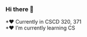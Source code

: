 ### Hi there 👋

<!--
**HadiM2/HadiM2** is a ✨ _special_ ✨ repository because its `README.md` (this file) appears on your GitHub profile.
-->
*♥ Currently in CSCD 320, 371 \
*♥ I’m currently learning CS
